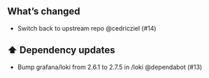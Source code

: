 ## What’s changed

- Switch back to upstream repo @cedricziel (#14)

## ⬆️ Dependency updates

- Bump grafana/loki from 2.6.1 to 2.7.5 in /loki @dependabot (#13)
